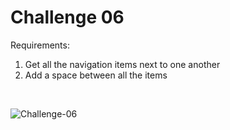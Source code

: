 # Challenge 06

<p>Requirements:</p> 
<ol>
  <li>Get all the navigation items next to one another</li>
  <li>Add a space between all the items</li>
</ol>

</br>

![Challenge-06](https://i.imgur.com/4ee6D81.png)